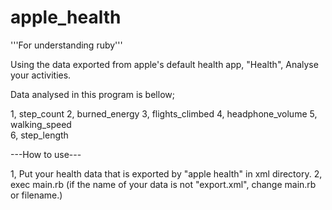 # apple_health
'''For understanding ruby'''


Using the data exported from apple's default health app, "Health", Analyse your activities.


Data analysed in this program is bellow;

1, step_count
2, burned_energy
3, flights_climbed
4, headphone_volume
5, walking_speed   
6, step_length

---How to use---

1, Put your health data that is exported by "apple health" in xml directory.
2, exec main.rb (if the name of your data is not "export.xml", change main.rb or filename.)


